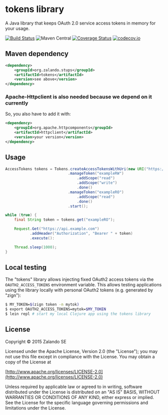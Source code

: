 # tokens library

A Java library that keeps OAuth 2.0 service access tokens in memory for your usage.

[![Build Status](https://travis-ci.org/zalando-stups/tokens.svg?branch=master)](https://travis-ci.org/zalando-stups/tokens)
![Maven Central](https://img.shields.io/maven-central/v/org.zalando.stups/tokens.svg)
[![Coverage Status](https://coveralls.io/repos/zalando-stups/tokens/badge.svg?branch=master)](https://coveralls.io/r/zalando-stups/tokens?branch=master)
[![codecov.io](https://codecov.io/github/zalando-stups/tokens/coverage.svg?branch=master)](https://codecov.io/github/zalando-stups/tokens?branch=master)

## Maven dependency

```xml
<dependency>
    <groupId>org.zalando.stups</groupId>
    <artifactId>tokens</artifactId>
    <version>see above</version>
</dependency>
```

### Apache-Httpclient is also needed because we depend on it currently

So, you also have to add it with:

```xml
<dependency>
    <groupId>org.apache.httpcomponents</groupId>
    <artifactId>httpclient</artifactId>
    <version>your version</version>
</dependency>
```

## Usage

```java
AccessTokens tokens = Tokens.createAccessTokensWithUri(new URI("https://example.com/access_tokens"))
                            .manageToken("exampleRW")
                                .addScope("read")
                                .addScope("write")
                                .done()
                            .manageToken("exampleRO")
                                .addScope("read")
                                .done()
                            .start();

while (true) {
    final String token = tokens.get("exampleRO");

    Request.Get("https://api.example.com")
           .addHeader("Authorization", "Bearer " + token)
           .execute():

    Thread.sleep(1000);
}
```

## Local testing

The "tokens" library allows injecting fixed OAuth2 access tokens via the `OAUTH2_ACCESS_TOKENS` environment variable.
This allows testing applications using the library locally with personal OAuth2 tokens (e.g. generated by "zign"):

```bash
$ MY_TOKEN=$(zign token -n mytok)
$ export OAUTH2_ACCESS_TOKENS=mytok=$MY_TOKEN
$ lein repl # start my local Clojure app using the tokens library
```

## License

Copyright © 2015 Zalando SE

Licensed under the Apache License, Version 2.0 (the "License");
you may not use this file except in compliance with the License.
You may obtain a copy of the License at

   [http://www.apache.org/licenses/LICENSE-2.0](http://www.apache.org/licenses/LICENSE-2.0)

Unless required by applicable law or agreed to in writing, software
distributed under the License is distributed on an "AS IS" BASIS,
WITHOUT WARRANTIES OR CONDITIONS OF ANY KIND, either express or implied.
See the License for the specific language governing permissions and
limitations under the License.
